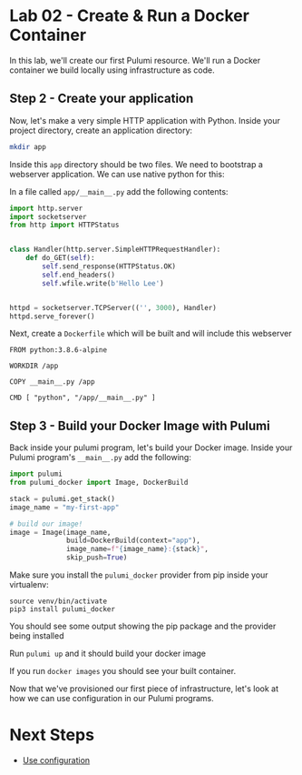# Lab 02 - Create & Run a Docker Container

In this lab, we'll create our first Pulumi resource. We'll run a Docker container we build locally using infrastructure as code.

## Step 2 - Create your application

Now, let's make a very simple HTTP application with Python. Inside your project directory, create an application directory:

```bash
mkdir app
```

Inside this `app` directory should be two files. We need to bootstrap a webserver application. We can use native python for this:

In a file called `app/__main__.py` add the following contents:

```python
import http.server
import socketserver
from http import HTTPStatus


class Handler(http.server.SimpleHTTPRequestHandler):
    def do_GET(self):
        self.send_response(HTTPStatus.OK)
        self.end_headers()
        self.wfile.write(b'Hello Lee')


httpd = socketserver.TCPServer(('', 3000), Handler)
httpd.serve_forever()
```

Next, create a `Dockerfile` which will be built and will include this webserver

```
FROM python:3.8.6-alpine

WORKDIR /app

COPY __main__.py /app

CMD [ "python", "/app/__main__.py" ]
```

## Step 3 - Build your Docker Image with Pulumi

Back inside your pulumi program, let's build your Docker image. Inside your Pulumi program's `__main__.py` add the following:


```python
import pulumi
from pulumi_docker import Image, DockerBuild

stack = pulumi.get_stack()
image_name = "my-first-app"

# build our image!
image = Image(image_name,
              build=DockerBuild(context="app"),
              image_name=f"{image_name}:{stack}",
              skip_push=True)
```

Make sure you install the `pulumi_docker` provider from pip inside your virtualenv:

```
source venv/bin/activate
pip3 install pulumi_docker
```

You should see some output showing the pip package and the provider being installed

Run `pulumi up` and it should build your docker image

If you run `docker images` you should see your built container.

Now that we've provisioned our first piece of infrastructure, let's look at how we can use configuration in our Pulumi programs.

# Next Steps

* [Use configuration](../lab-03/README.md)
